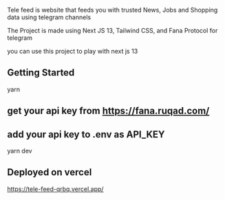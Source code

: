 Tele feed is website that feeds you with trusted News, Jobs and Shopping data using telegram channels

The Project is made using Next JS 13, Tailwind CSS, and Fana Protocol for telegram

you can use this project to play with next js 13

## Getting Started

yarn

## get your api key from https://fana.ruqad.com/

## add your api key to .env as API_KEY

yarn dev

## Deployed on vercel

https://tele-feed-qrbq.vercel.app/
